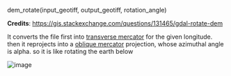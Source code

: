 dem_rotate(input_geotiff, output_geotiff, rotation_angle)


**Credits**: https://gis.stackexchange.com/questions/131465/gdal-rotate-dem

It converts the file first into [transverse mercator](https://en.wikipedia.org/wiki/Transverse_Mercator_projection) for the given longitude.
then it reprojects into a [oblique mercator](https://en.wikipedia.org/wiki/Oblique_Mercator_projection) projection, whose azimuthal angle is alpha.
so it is like rotating the earth below

![image](https://github.com/user-attachments/assets/311f3b78-7e25-4547-a241-dda3ee3c2ab9)
